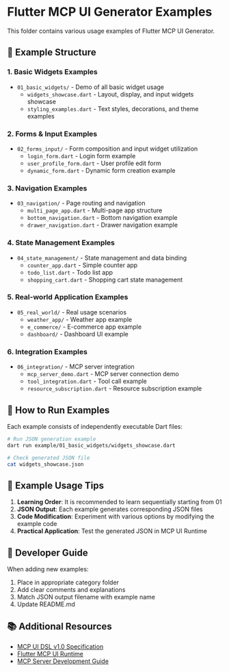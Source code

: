 # Flutter MCP UI Generator Examples

This folder contains various usage examples of Flutter MCP UI Generator.

## 📁 Example Structure

### 1. Basic Widgets Examples
- `01_basic_widgets/` - Demo of all basic widget usage
  - `widgets_showcase.dart` - Layout, display, and input widgets showcase
  - `styling_examples.dart` - Text styles, decorations, and theme examples

### 2. Forms & Input Examples
- `02_forms_input/` - Form composition and input widget utilization
  - `login_form.dart` - Login form example
  - `user_profile_form.dart` - User profile edit form
  - `dynamic_form.dart` - Dynamic form creation example

### 3. Navigation Examples
- `03_navigation/` - Page routing and navigation
  - `multi_page_app.dart` - Multi-page app structure
  - `bottom_navigation.dart` - Bottom navigation example
  - `drawer_navigation.dart` - Drawer navigation example

### 4. State Management Examples
- `04_state_management/` - State management and data binding
  - `counter_app.dart` - Simple counter app
  - `todo_list.dart` - Todo list app
  - `shopping_cart.dart` - Shopping cart state management

### 5. Real-world Application Examples
- `05_real_world/` - Real usage scenarios
  - `weather_app/` - Weather app example
  - `e_commerce/` - E-commerce app example
  - `dashboard/` - Dashboard UI example

### 6. Integration Examples
- `06_integration/` - MCP server integration
  - `mcp_server_demo.dart` - MCP server connection demo
  - `tool_integration.dart` - Tool call example
  - `resource_subscription.dart` - Resource subscription example

## 🚀 How to Run Examples

Each example consists of independently executable Dart files:

```bash
# Run JSON generation example
dart run example/01_basic_widgets/widgets_showcase.dart

# Check generated JSON file
cat widgets_showcase.json
```

## 📝 Example Usage Tips

1. **Learning Order**: It is recommended to learn sequentially starting from 01
2. **JSON Output**: Each example generates corresponding JSON files
3. **Code Modification**: Experiment with various options by modifying the example code
4. **Practical Application**: Test the generated JSON in MCP UI Runtime

## 🔧 Developer Guide

When adding new examples:
1. Place in appropriate category folder
2. Add clear comments and explanations
3. Match JSON output filename with example name
4. Update README.md

## 📚 Additional Resources

- [MCP UI DSL v1.0 Specification](https://github.com/modelcontextprotocol/typescript-sdk)
- [Flutter MCP UI Runtime](https://github.com/flutter-mcp-ui/runtime)
- [MCP Server Development Guide](https://docs.anthropic.com/mcp)